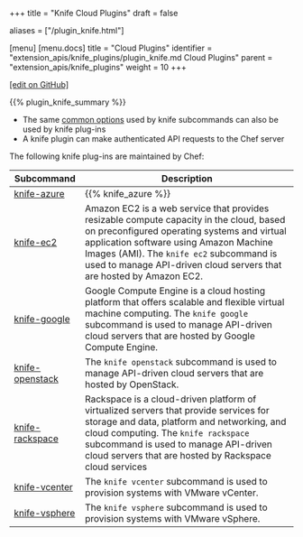 +++
title = "Knife Cloud Plugins"
draft = false

aliases = ["/plugin_knife.html"]

[menu]
  [menu.docs]
    title = "Cloud Plugins"
    identifier = "extension_apis/knife_plugins/plugin_knife.md Cloud Plugins"
    parent = "extension_apis/knife_plugins"
    weight = 10
+++    

[\[edit on GitHub\]](https://github.com/chef/chef-web-docs/blob/master/content/plugin_knife.md)

{{% plugin_knife_summary %}}

-   The same [common options](/knife_options/) used by knife
    subcommands can also be used by knife plug-ins
-   A knife plugin can make authenticated API requests to the Chef
    server

The following knife plug-ins are maintained by Chef:

<table>
<colgroup>
<col style="width: 25%" />
<col style="width: 75%" />
</colgroup>
<thead>
<tr class="header">
<th>Subcommand</th>
<th>Description</th>
</tr>
</thead>
<tbody>
<tr class="odd">
<td><a href="https://github.com/chef/knife-azure">knife-azure</a></td>
<td>{{% knife_azure %}}</td>
</tr>
<tr class="even">
<td><a href="https://github.com/chef/knife-ec2">knife-ec2</a></td>
<td>Amazon EC2 is a web service that provides resizable compute capacity in the cloud, based on preconfigured operating systems and virtual application software using Amazon Machine Images (AMI). The <code>knife ec2</code> subcommand is used to manage API-driven cloud servers that are hosted by Amazon EC2.</td>
</tr>
<tr class="odd">
<td><a href="https://github.com/chef/knife-google">knife-google</a></td>
<td>Google Compute Engine is a cloud hosting platform that offers scalable and flexible virtual machine computing. The <code>knife google</code> subcommand is used to manage API-driven cloud servers that are hosted by Google Compute Engine.</td>
</tr>
<tr class="even">
<td><a href="https://github.com/chef/knife-openstack">knife-openstack</a></td>
<td>The <code>knife openstack</code> subcommand is used to manage API-driven cloud servers that are hosted by OpenStack.</td>
</tr>
<tr class="odd">
<td><a href="https://github.com/chef/knife-rackspace">knife-rackspace</a></td>
<td>Rackspace is a cloud-driven platform of virtualized servers that provide services for storage and data, platform and networking, and cloud computing. The <code>knife rackspace</code> subcommand is used to manage API-driven cloud servers that are hosted by Rackspace cloud services</td>
</tr>
<tr class="even">
<td><a href="https://github.com/chef/knife-vcenter">knife-vcenter</a></td>
<td>The <code>knife vcenter</code> subcommand is used to provision systems with VMware vCenter.</td>
</tr>
<tr class="odd">
<td><a href="https://github.com/chef/knife-vsphere">knife-vsphere</a></td>
<td>The <code>knife vsphere</code> subcommand is used to provision systems with VMware vSphere.</td>
</tr>
</tbody>
</table>
